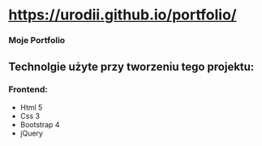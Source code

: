 # https://urodii.github.io/portfolio/
### Moje Portfolio
## Technolgie użyte przy tworzeniu tego projektu:
### Frontend:
- Html 5
- Css 3
- Bootstrap 4
- jQuery
